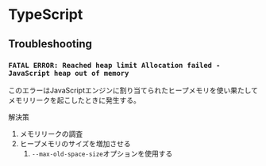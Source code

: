 # TypeScript

## Troubleshooting

### `FATAL ERROR: Reached heap limit Allocation failed - JavaScript heap out of memory`

このエラーはJavaScriptエンジンに割り当てられたヒープメモリを使い果たしてメモリリークを起こしたときに発生する。

解決策

1. メモリリークの調査
2. ヒープメモリのサイズを増加させる
   1. `--max-old-space-size`オプションを使用する
